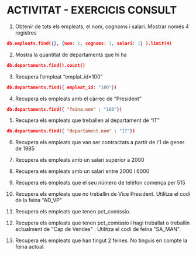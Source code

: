 # ACTIVITAT - EXERCICIS CONSULT

1. Obtenir de tots els empleats, el nom, cognoms i salari. Mostrar només 4 registres

```json
db.empleats.find({}, {nom: 1, cognoms: 1, salari: 1} ).limit(4)
```
2. Mostra la quantitat de departaments que hi ha

```json
db.departaments.find().count()
```

3. Recupera l’empleat “emplat_id=100”

```json
db.departaments.find({ empleat_id: "100"})
```

4. Recupera els empleats amb el càrrec de “President”

```json
db.departaments.find({ "feina.nom" : "100"})
```

5. Recupera els empleats que treballen al departament de “IT”

```json
db.departaments.find({ "departament.nom" : "IT"})
```

6. Recupera els empleats que van ser contractats a partir de l’1 de gener de 1985



7. Recupera els empleats amb un salari superior a 2000

8. Recupera els empleats amb un salari entre 2000 i 6000

9. Recupera els empleats que el seu número de telèfon comença per 515

10. Recupera els empleats que no treballin de Vice President. Utilitza el codi de la feina
"AD_VP"

11. Recupera els empleats que tenen pct_comissio.

12. Recupera els empleats que tenen pct_comissio i hagi treballat o treballin
actualment de "Cap de Vendes" . Utilitza el codi de feina "SA_MAN".

13. Recupera els empleats que han tingut 2 feines. No tinguis en compte la feina
actual.